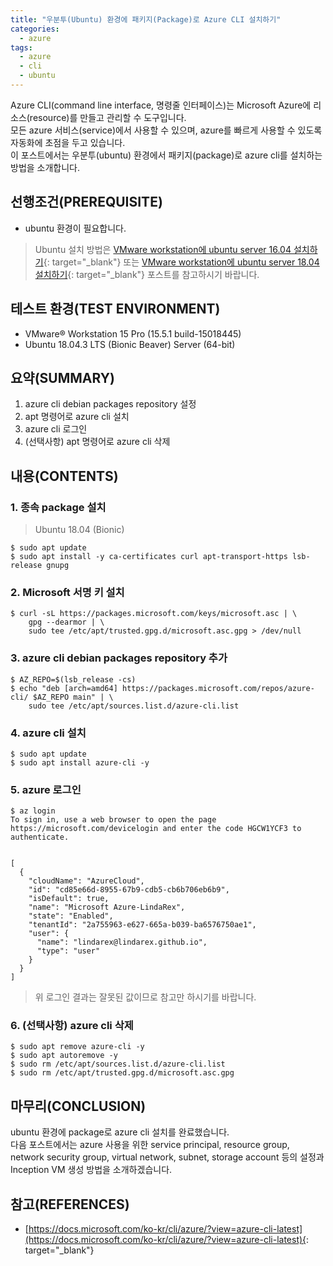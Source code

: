 ```yaml
---
title: "우분투(Ubuntu) 환경에 패키지(Package)로 Azure CLI 설치하기"
categories: 
  - azure
tags: 
  - azure
  - cli
  - ubuntu
---
```



Azure CLI(command line interface, 명령줄 인터페이스)는 Microsoft Azure에 리소스(resource)를 만들고 관리할 수 도구입니다. <br />
모든 azure 서비스(service)에서 사용할 수 있으며, azure를 빠르게 사용할 수 있도록 자동화에 초점을 두고 있습니다. <br />
이 포스트에서는 우분투(ubuntu) 환경에서 패키지(package)로 azure cli를 설치하는 방법을 소개합니다.


## 선행조건(PREREQUISITE)
- ubuntu 환경이 필요합니다.

> Ubuntu 설치 방법은 [VMware workstation에 ubuntu server 16.04 설치하기](https://lindarex.github.io/ubuntu/ubuntu-1604-installation/){: target="\_blank"} 또는 [VMware workstation에 ubuntu server 18.04 설치하기](https://lindarex.github.io/ubuntu/ubuntu-1804-installation/){: target="\_blank"} 포스트를 참고하시기 바랍니다.


## 테스트 환경(TEST ENVIRONMENT)
- VMware® Workstation 15 Pro (15.5.1 build-15018445)
- Ubuntu 18.04.3 LTS (Bionic Beaver) Server (64-bit)


## 요약(SUMMARY)
1. azure cli debian packages repository 설정
2. apt 명령어로 azure cli 설치
3. azure cli 로그인
4. (선택사항) apt 명령어로 azure cli 삭제


## 내용(CONTENTS)
### 1. 종속 package 설치

> Ubuntu 18.04 (Bionic)

```console
$ sudo apt update
$ sudo apt install -y ca-certificates curl apt-transport-https lsb-release gnupg
```

### 2. Microsoft 서명 키 설치
```console
$ curl -sL https://packages.microsoft.com/keys/microsoft.asc | \
    gpg --dearmor | \
    sudo tee /etc/apt/trusted.gpg.d/microsoft.asc.gpg > /dev/null
```

### 3. azure cli debian packages repository 추가
```console
$ AZ_REPO=$(lsb_release -cs)
$ echo "deb [arch=amd64] https://packages.microsoft.com/repos/azure-cli/ $AZ_REPO main" | \
    sudo tee /etc/apt/sources.list.d/azure-cli.list
```

### 4. azure cli 설치
```console
$ sudo apt update
$ sudo apt install azure-cli -y
```

### 5. azure 로그인
```console
$ az login
To sign in, use a web browser to open the page https://microsoft.com/devicelogin and enter the code HGCW1YCF3 to authenticate.


[
  {
    "cloudName": "AzureCloud",
    "id": "cd85e66d-8955-67b9-cdb5-cb6b706eb6b9",
    "isDefault": true,
    "name": "Microsoft Azure-LindaRex",
    "state": "Enabled",
    "tenantId": "2a755963-e627-665a-b039-ba6576750ae1",
    "user": {
      "name": "lindarex@lindarex.github.io",
      "type": "user"
    }
  }
]
```

> 위 로그인 결과는 잘못된 값이므로 참고만 하시기를 바랍니다.

### 6. (선택사항) azure cli 삭제
```console
$ sudo apt remove azure-cli -y
$ sudo apt autoremove -y
$ sudo rm /etc/apt/sources.list.d/azure-cli.list
$ sudo rm /etc/apt/trusted.gpg.d/microsoft.asc.gpg
```


## 마무리(CONCLUSION)
ubuntu 환경에 package로 azure cli 설치를 완료했습니다. <br />
다음 포스트에서는 azure 사용을 위한 service principal, resource group, network security group, virtual network, subnet, storage account 등의 설정과 Inception VM 생성 방법을 소개하겠습니다.


## 참고(REFERENCES)
- [https://docs.microsoft.com/ko-kr/cli/azure/?view=azure-cli-latest](https://docs.microsoft.com/ko-kr/cli/azure/?view=azure-cli-latest){: target="\_blank"}
